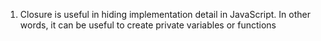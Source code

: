 





<!-- when to use closure -->
1. Closure is useful in hiding implementation detail in JavaScript. In other words, it can be useful to create private variables or functions